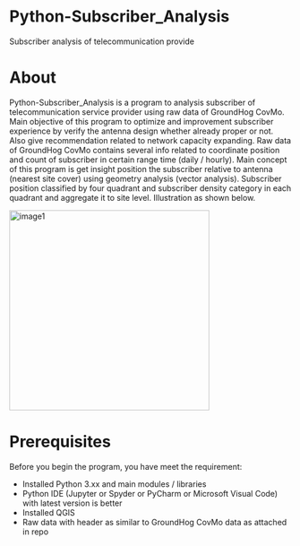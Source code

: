 # Python-Subscriber_Analysis
Subscriber analysis of telecommunication provide

# About
Python-Subscriber_Analysis is a program to analysis subscriber of telecommunication service provider using raw data of GroundHog CovMo. Main objective of this program to optimize and improvement subscriber experience by verify the antenna design whether already proper or not. Also give recommendation related to network capacity expanding. Raw data of GroundHog CovMo contains several info related to coordinate position and count of subscriber in certain range time (daily / hourly). Main concept of this program is get insight position the subscriber relative to antenna (nearest site cover) using geometry analysis (vector analysis). Subscriber position classified by four quadrant and subscriber density category in each quadrant and aggregate it to site level. Illustration as shown below.

<img width="357" alt="image1" src="https://user-images.githubusercontent.com/97805726/180597700-d5252fa1-80a1-40c5-8363-758371bf9cd8.png">

# Prerequisites
Before you begin the program, you have meet the requirement:
- Installed Python 3.xx and main modules / libraries
- Python IDE (Jupyter or Spyder or PyCharm or Microsoft Visual Code) with latest version is better
- Installed QGIS
- Raw data with header as similar to GroundHog CovMo data as attached in repo
